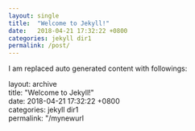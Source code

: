 ```yaml
---
layout: single
title:  "Welcome to Jekyll!"
date:   2018-04-21 17:32:22 +0800
categories: jekyll dir1
permalink: /post/
---
```

I am replaced auto generated content with followings:<br>

layout: archive <br>
title:  "Welcome to Jekyll!"<br>
date:   2018-04-21 17:32:22 +0800<br>
categories: jekyll dir1<br>
permalink: "/mynewurl